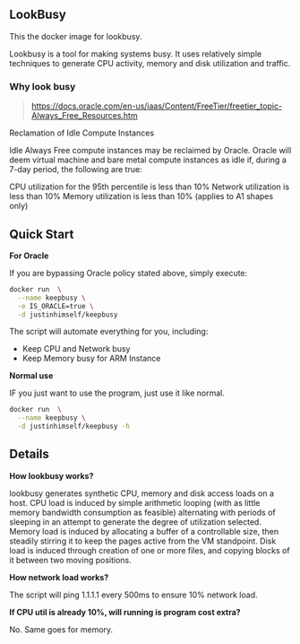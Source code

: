 ## LookBusy

This the docker image for lookbusy.

Lookbusy is a tool for making systems busy. It uses relatively simple techniques to generate CPU activity, memory and disk utilization and traffic.

### Why look busy

> https://docs.oracle.com/en-us/iaas/Content/FreeTier/freetier_topic-Always_Free_Resources.htm

Reclamation of Idle Compute Instances

Idle Always Free compute instances may be reclaimed by Oracle. Oracle will deem virtual machine and bare metal compute instances as idle if, during a 7-day period, the following are true:

CPU utilization for the 95th percentile is less than 10%
Network utilization is less than 10%
Memory utilization is less than 10% (applies to A1 shapes only)

## Quick Start

**For Oracle**

If you are bypassing Oracle policy stated above, simply execute:

```bash
docker run  \
  --name keepbusy \
  -e IS_ORACLE=true \
  -d justinhimself/keepbusy
```

The script will automate everything for you, including:

- Keep CPU and Network busy
- Keep Memory busy for ARM Instance

**Normal use**

IF you just want to use the program, just use it like normal.

```bash
docker run  \
  --name keepbusy \
  -d justinhimself/keepbusy -h
```

## Details

**How lookbusy works?**

lookbusy generates synthetic CPU, memory and disk access loads on a host. CPU
load is induced by simple arithmetic looping (with as little memory bandwidth
consumption as feasible) alternating with periods of sleeping in an attempt to
generate the degree of utilization selected. Memory load is induced by
allocating a buffer of a controllable size, then steadily stirring it to keep
the pages active from the VM standpoint. Disk load is induced through
creation of one or more files, and copying blocks of it between two moving
positions.

**How network load works?**

The script will ping 1.1.1.1 every 500ms to ensure 10% network load.

**If CPU util is already 10%, will running is program cost extra?**

No. Same goes for memory.

